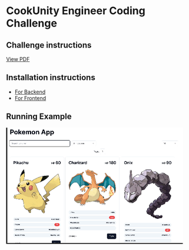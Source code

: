 # CookUnity Engineer Coding Challenge

## Challenge instructions

[View PDF](Engineer_Coding_Challenge.pdf)

## Installation instructions

- [For Backend](https://github.com/JulianCazaux/cu-challenge/tree/main/backend)
- [For Frontend](https://github.com/JulianCazaux/cu-challenge/tree/main/frontend)

## Running Example

![Running Example](running-demo.gif)
